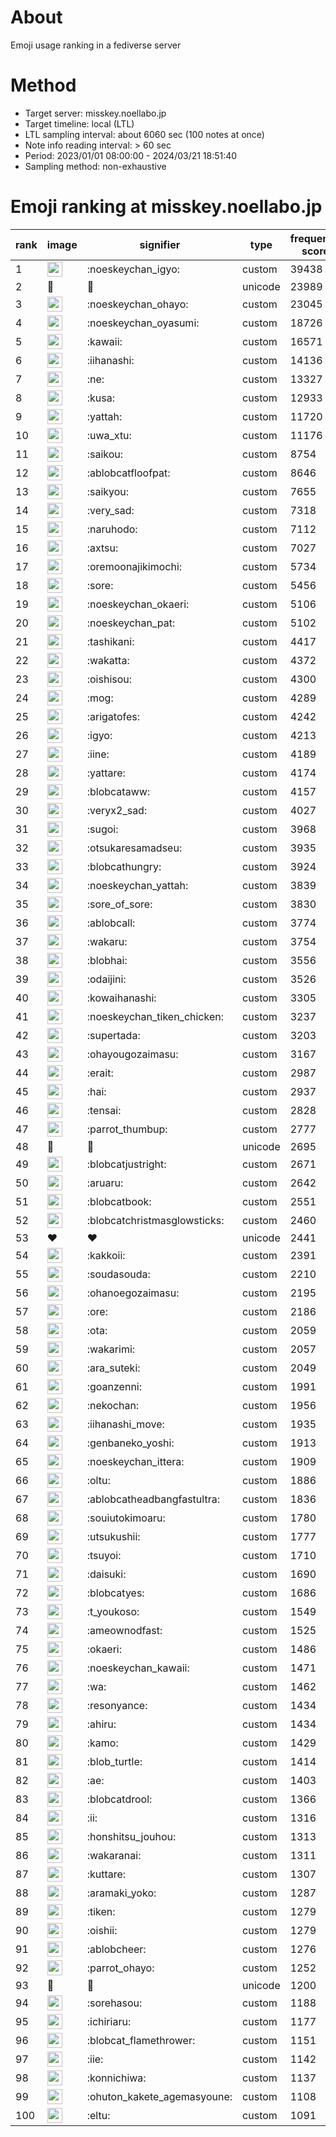 # About
Emoji usage ranking in a fediverse server

# Method
- Target server: misskey.noellabo.jp
- Target timeline: local (LTL)
- LTL sampling interval: about 6060 sec (100 notes at once)
- Note info reading interval: > 60 sec
- Period: 2023/01/01 08:00:00 - 2024/03/21 18:51:40 
- Sampling method: non-exhaustive

# Emoji ranking at misskey.noellabo.jp

|rank|image|signifier|type|frequency score|
|----|----|----|----|----|
|1|<img height="24" src="https://misskey.noellabo.jp/emoji/noeskeychan_igyo.webp">|:noeskeychan_igyo:|custom|39438|
|2|🎉|🎉|unicode|23989|
|3|<img height="24" src="https://misskey.noellabo.jp/emoji/noeskeychan_ohayo.webp">|:noeskeychan_ohayo:|custom|23045|
|4|<img height="24" src="https://misskey.noellabo.jp/emoji/noeskeychan_oyasumi.webp">|:noeskeychan_oyasumi:|custom|18726|
|5|<img height="24" src="https://misskey.noellabo.jp/emoji/kawaii.webp">|:kawaii:|custom|16571|
|6|<img height="24" src="https://misskey.noellabo.jp/emoji/iihanashi.webp">|:iihanashi:|custom|14136|
|7|<img height="24" src="https://misskey.noellabo.jp/emoji/ne.webp">|:ne:|custom|13327|
|8|<img height="24" src="https://misskey.noellabo.jp/emoji/kusa.webp">|:kusa:|custom|12933|
|9|<img height="24" src="https://misskey.noellabo.jp/emoji/yattah.webp">|:yattah:|custom|11720|
|10|<img height="24" src="https://misskey.noellabo.jp/emoji/uwa_xtu.webp">|:uwa_xtu:|custom|11176|
|11|<img height="24" src="https://misskey.noellabo.jp/emoji/saikou.webp">|:saikou:|custom|8754|
|12|<img height="24" src="https://misskey.noellabo.jp/emoji/ablobcatfloofpat.webp">|:ablobcatfloofpat:|custom|8646|
|13|<img height="24" src="https://misskey.noellabo.jp/emoji/saikyou.webp">|:saikyou:|custom|7655|
|14|<img height="24" src="https://misskey.noellabo.jp/emoji/very_sad.webp">|:very_sad:|custom|7318|
|15|<img height="24" src="https://misskey.noellabo.jp/emoji/naruhodo.webp">|:naruhodo:|custom|7112|
|16|<img height="24" src="https://misskey.noellabo.jp/emoji/axtsu.webp">|:axtsu:|custom|7027|
|17|<img height="24" src="https://misskey.noellabo.jp/emoji/oremoonajikimochi.webp">|:oremoonajikimochi:|custom|5734|
|18|<img height="24" src="https://misskey.noellabo.jp/emoji/sore.webp">|:sore:|custom|5456|
|19|<img height="24" src="https://misskey.noellabo.jp/emoji/noeskeychan_okaeri.webp">|:noeskeychan_okaeri:|custom|5106|
|20|<img height="24" src="https://misskey.noellabo.jp/emoji/noeskeychan_pat.webp">|:noeskeychan_pat:|custom|5102|
|21|<img height="24" src="https://misskey.noellabo.jp/emoji/tashikani.webp">|:tashikani:|custom|4417|
|22|<img height="24" src="https://misskey.noellabo.jp/emoji/wakatta.webp">|:wakatta:|custom|4372|
|23|<img height="24" src="https://misskey.noellabo.jp/emoji/oishisou.webp">|:oishisou:|custom|4300|
|24|<img height="24" src="https://misskey.noellabo.jp/emoji/mog.webp">|:mog:|custom|4289|
|25|<img height="24" src="https://misskey.noellabo.jp/emoji/arigatofes.webp">|:arigatofes:|custom|4242|
|26|<img height="24" src="https://misskey.noellabo.jp/emoji/igyo.webp">|:igyo:|custom|4213|
|27|<img height="24" src="https://misskey.noellabo.jp/emoji/iine.webp">|:iine:|custom|4189|
|28|<img height="24" src="https://misskey.noellabo.jp/emoji/yattare.webp">|:yattare:|custom|4174|
|29|<img height="24" src="https://misskey.noellabo.jp/emoji/blobcataww.webp">|:blobcataww:|custom|4157|
|30|<img height="24" src="https://misskey.noellabo.jp/emoji/veryx2_sad.webp">|:veryx2_sad:|custom|4027|
|31|<img height="24" src="https://misskey.noellabo.jp/emoji/sugoi.webp">|:sugoi:|custom|3968|
|32|<img height="24" src="https://misskey.noellabo.jp/emoji/otsukaresamadseu.webp">|:otsukaresamadseu:|custom|3935|
|33|<img height="24" src="https://misskey.noellabo.jp/emoji/blobcathungry.webp">|:blobcathungry:|custom|3924|
|34|<img height="24" src="https://misskey.noellabo.jp/emoji/noeskeychan_yattah.webp">|:noeskeychan_yattah:|custom|3839|
|35|<img height="24" src="https://misskey.noellabo.jp/emoji/sore_of_sore.webp">|:sore_of_sore:|custom|3830|
|36|<img height="24" src="https://misskey.noellabo.jp/emoji/ablobcall.webp">|:ablobcall:|custom|3774|
|37|<img height="24" src="https://misskey.noellabo.jp/emoji/wakaru.webp">|:wakaru:|custom|3754|
|38|<img height="24" src="https://misskey.noellabo.jp/emoji/blobhai.webp">|:blobhai:|custom|3556|
|39|<img height="24" src="https://misskey.noellabo.jp/emoji/odaijini.webp">|:odaijini:|custom|3526|
|40|<img height="24" src="https://misskey.noellabo.jp/emoji/kowaihanashi.webp">|:kowaihanashi:|custom|3305|
|41|<img height="24" src="https://misskey.noellabo.jp/emoji/noeskeychan_tiken_chicken.webp">|:noeskeychan_tiken_chicken:|custom|3237|
|42|<img height="24" src="https://misskey.noellabo.jp/emoji/supertada.webp">|:supertada:|custom|3203|
|43|<img height="24" src="https://misskey.noellabo.jp/emoji/ohayougozaimasu.webp">|:ohayougozaimasu:|custom|3167|
|44|<img height="24" src="https://misskey.noellabo.jp/emoji/erait.webp">|:erait:|custom|2987|
|45|<img height="24" src="https://misskey.noellabo.jp/emoji/hai.webp">|:hai:|custom|2937|
|46|<img height="24" src="https://misskey.noellabo.jp/emoji/tensai.webp">|:tensai:|custom|2828|
|47|<img height="24" src="https://misskey.noellabo.jp/emoji/parrot_thumbup.webp">|:parrot_thumbup:|custom|2777|
|48|🍗|🍗|unicode|2695|
|49|<img height="24" src="https://misskey.noellabo.jp/emoji/blobcatjustright.webp">|:blobcatjustright:|custom|2671|
|50|<img height="24" src="https://misskey.noellabo.jp/emoji/aruaru.webp">|:aruaru:|custom|2642|
|51|<img height="24" src="https://misskey.noellabo.jp/emoji/blobcatbook.webp">|:blobcatbook:|custom|2551|
|52|<img height="24" src="https://misskey.noellabo.jp/emoji/blobcatchristmasglowsticks.webp">|:blobcatchristmasglowsticks:|custom|2460|
|53|❤|❤|unicode|2441|
|54|<img height="24" src="https://misskey.noellabo.jp/emoji/kakkoii.webp">|:kakkoii:|custom|2391|
|55|<img height="24" src="https://misskey.noellabo.jp/emoji/soudasouda.webp">|:soudasouda:|custom|2210|
|56|<img height="24" src="https://misskey.noellabo.jp/emoji/ohanoegozaimasu.webp">|:ohanoegozaimasu:|custom|2195|
|57|<img height="24" src="https://misskey.noellabo.jp/emoji/ore.webp">|:ore:|custom|2186|
|58|<img height="24" src="https://misskey.noellabo.jp/emoji/ota.webp">|:ota:|custom|2059|
|59|<img height="24" src="https://misskey.noellabo.jp/emoji/wakarimi.webp">|:wakarimi:|custom|2057|
|60|<img height="24" src="https://misskey.noellabo.jp/emoji/ara_suteki.webp">|:ara_suteki:|custom|2049|
|61|<img height="24" src="https://misskey.noellabo.jp/emoji/goanzenni.webp">|:goanzenni:|custom|1991|
|62|<img height="24" src="https://misskey.noellabo.jp/emoji/nekochan.webp">|:nekochan:|custom|1956|
|63|<img height="24" src="https://misskey.noellabo.jp/emoji/iihanashi_move.webp">|:iihanashi_move:|custom|1935|
|64|<img height="24" src="https://misskey.noellabo.jp/emoji/genbaneko_yoshi.webp">|:genbaneko_yoshi:|custom|1913|
|65|<img height="24" src="https://misskey.noellabo.jp/emoji/noeskeychan_ittera.webp">|:noeskeychan_ittera:|custom|1909|
|66|<img height="24" src="https://misskey.noellabo.jp/emoji/oltu.webp">|:oltu:|custom|1886|
|67|<img height="24" src="https://misskey.noellabo.jp/emoji/ablobcatheadbangfastultra.webp">|:ablobcatheadbangfastultra:|custom|1836|
|68|<img height="24" src="https://misskey.noellabo.jp/emoji/souiutokimoaru.webp">|:souiutokimoaru:|custom|1780|
|69|<img height="24" src="https://misskey.noellabo.jp/emoji/utsukushii.webp">|:utsukushii:|custom|1777|
|70|<img height="24" src="https://misskey.noellabo.jp/emoji/tsuyoi.webp">|:tsuyoi:|custom|1710|
|71|<img height="24" src="https://misskey.noellabo.jp/emoji/daisuki.webp">|:daisuki:|custom|1690|
|72|<img height="24" src="https://misskey.noellabo.jp/emoji/blobcatyes.webp">|:blobcatyes:|custom|1686|
|73|<img height="24" src="https://misskey.noellabo.jp/emoji/t_youkoso.webp">|:t_youkoso:|custom|1549|
|74|<img height="24" src="https://misskey.noellabo.jp/emoji/ameownodfast.webp">|:ameownodfast:|custom|1525|
|75|<img height="24" src="https://misskey.noellabo.jp/emoji/okaeri.webp">|:okaeri:|custom|1486|
|76|<img height="24" src="https://misskey.noellabo.jp/emoji/noeskeychan_kawaii.webp">|:noeskeychan_kawaii:|custom|1471|
|77|<img height="24" src="https://misskey.noellabo.jp/emoji/wa.webp">|:wa:|custom|1462|
|78|<img height="24" src="https://misskey.noellabo.jp/emoji/resonyance.webp">|:resonyance:|custom|1434|
|79|<img height="24" src="https://misskey.noellabo.jp/emoji/ahiru.webp">|:ahiru:|custom|1434|
|80|<img height="24" src="https://misskey.noellabo.jp/emoji/kamo.webp">|:kamo:|custom|1429|
|81|<img height="24" src="https://misskey.noellabo.jp/emoji/blob_turtle.webp">|:blob_turtle:|custom|1414|
|82|<img height="24" src="https://misskey.noellabo.jp/emoji/ae.webp">|:ae:|custom|1403|
|83|<img height="24" src="https://misskey.noellabo.jp/emoji/blobcatdrool.webp">|:blobcatdrool:|custom|1366|
|84|<img height="24" src="https://misskey.noellabo.jp/emoji/ii.webp">|:ii:|custom|1316|
|85|<img height="24" src="https://misskey.noellabo.jp/emoji/honshitsu_jouhou.webp">|:honshitsu_jouhou:|custom|1313|
|86|<img height="24" src="https://misskey.noellabo.jp/emoji/wakaranai.webp">|:wakaranai:|custom|1311|
|87|<img height="24" src="https://misskey.noellabo.jp/emoji/kuttare.webp">|:kuttare:|custom|1307|
|88|<img height="24" src="https://misskey.noellabo.jp/emoji/aramaki_yoko.webp">|:aramaki_yoko:|custom|1287|
|89|<img height="24" src="https://misskey.noellabo.jp/emoji/tiken.webp">|:tiken:|custom|1279|
|90|<img height="24" src="https://misskey.noellabo.jp/emoji/oishii.webp">|:oishii:|custom|1279|
|91|<img height="24" src="https://misskey.noellabo.jp/emoji/ablobcheer.webp">|:ablobcheer:|custom|1276|
|92|<img height="24" src="https://misskey.noellabo.jp/emoji/parrot_ohayo.webp">|:parrot_ohayo:|custom|1252|
|93|👀|👀|unicode|1200|
|94|<img height="24" src="https://misskey.noellabo.jp/emoji/sorehasou.webp">|:sorehasou:|custom|1188|
|95|<img height="24" src="https://misskey.noellabo.jp/emoji/ichiriaru.webp">|:ichiriaru:|custom|1177|
|96|<img height="24" src="https://misskey.noellabo.jp/emoji/blobcat_flamethrower.webp">|:blobcat_flamethrower:|custom|1151|
|97|<img height="24" src="https://misskey.noellabo.jp/emoji/iie.webp">|:iie:|custom|1142|
|98|<img height="24" src="https://misskey.noellabo.jp/emoji/konnichiwa.webp">|:konnichiwa:|custom|1137|
|99|<img height="24" src="https://misskey.noellabo.jp/emoji/ohuton_kakete_agemasyoune.webp">|:ohuton_kakete_agemasyoune:|custom|1108|
|100|<img height="24" src="https://misskey.noellabo.jp/emoji/eltu.webp">|:eltu:|custom|1091|
